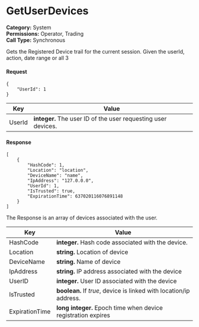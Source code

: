 # GetUserDevices

**Category:** System\
**Permissions:** Operator, Trading\
**Call Type:** Synchronous

Gets the Registered Device trail for the current session. Given the userId, action, date range or all 3

#### Request <a href="#request" id="request"></a>

```
{
    "UserId": 1
}
```

| Key    | Value                                                         |
| ------ | ------------------------------------------------------------- |
| UserId | **integer.** The user ID of the user requesting user devices. |

#### Response <a href="#response" id="response"></a>

```
[
    {
        "HashCode": 1,
        "Location": "location",
        "DeviceName": "name",
        "IpAddress": "127.0.0.0",
        "UserId": 1,
        "IsTrusted": true,
        "ExpirationTime": 637020116076891148
    }
]
```

The Response is an array of devices associated with the user.

| Key            | Value                                                              |
| -------------- | ------------------------------------------------------------------ |
| HashCode       | **integer.** Hash code associated with the device.                 |
| Location       | **string.** Location of device                                     |
| DeviceName     | **string.** Name of device                                         |
| IpAddress      | **string.** IP address associated with the device                  |
| UserID         | **integer.** User ID associated with the device                    |
| IsTrusted      | **boolean.** If _true_, device is linked with location/ip address. |
| ExpirationTime | **long integer.** Epoch time when device registration expires      |
